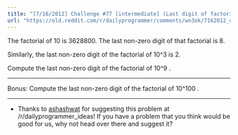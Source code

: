 ```yaml
---
title: "[7/16/2012] Challenge #77 [intermediate] (Last digit of factorial)"
url: "https://old.reddit.com/r/dailyprogrammer/comments/wn3ok/7162012_challenge_77_intermediate_last_digit_of/"
---
```


The factorial of 10 is 3628800. The last non-zero digit of that factorial is 8.

Similarly, the last non-zero digit of the factorial of 10^3 is 2.

Compute the last non-zero digit of the factorial of 10^9 .

***

Bonus: Compute the last non-zero digit of the factorial of 10^100 .

***

* Thanks to [ashashwat](http://www.reddit.com/user/ashashwat) for suggesting this problem at /r/dailyprogrammer_ideas! If you have a problem that you think would be good for us, why not head over there and suggest it?
